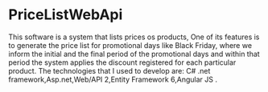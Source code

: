 # PriceListWebApi
This software is a system that lists prices os products, One of its features is to generate the price list for promotional days like Black Friday, where we inform the initial and the final period of the promotional days and within that period the system applies the discount registered for each particular product.
The technologies that I used to develop are: C# .net framework,Asp.net,Web/API 2,Entity Framework 6,Angular JS .
